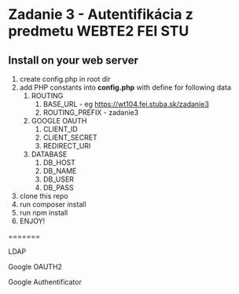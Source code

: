 # Zadanie 3 - Autentifikácia z predmetu WEBTE2 FEI STU


## Install on your web server
1. create config.php in root dir
2. add PHP constants into **config.php** with define for following data
   1. ROUTING
      1. BASE_URL - eg https://wt104.fei.stuba.sk/zadanie3
      2. ROUTING_PREFIX - zadanie3
   2. GOOGLE OAUTH
      1. CLIENT_ID
      2. CLIENT_SECRET
      3. REDIRECT_URI
   3. DATABASE
      1. DB_HOST
      2. DB_NAME
      3. DB_USER
      4. DB_PASS
3. clone this repo
4. run composer install
5. run npm install
6. ENJOY!

=======

LDAP

Google OAUTH2

Google Authentificator